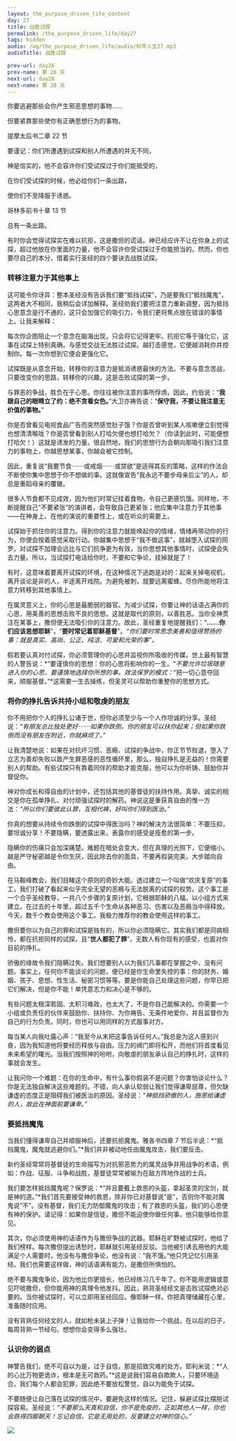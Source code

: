 ```yaml
---
layout: the_purpose_driven_life_content
day: 27
title: 战胜试探
permalink: /the_purpose_driven_life/day27
tags: hidden
audio: /wg/the_purpose_driven_life/audio/标竿人生27.mp3
audioTitle: 战胜试探

prev-url: day26
prev-name: 第 26 天
next-url: day28
next-name: 第 28 天
---
```


<div class="center script poem">
<p>你要逃避那些会你产生邪恶思想的事物……</p>
<p>但要紧靠那些使你有正确思想行为的事物。</p>
<p class="sp-verse">提摩太后书二章 22 节</p>
</div>
<div class="center script poem">
<p>要谨记：你们所遭遇到试探和别人所遭遇的并无不同，</p>
<p>神是信实的，他不会容许你们受试探过于你们能抵受的，</p>
<p>在你们受试探的时候，他必给你们一条出路，</p>
<p>使你们不至降服于诱惑。</p>
<p class="sp-verse">哥林多前书十章 13 节</p>
</div>
<p class="first">总有一条出路。</p>

有时你会觉得试探实在难以抗拒，这是撒但的谎话。神已经应许不让在你身上的试探，超过他放在你里面的力量，他不会容许你受试探过于你能担当的。然而，你也要尽自己的本分，借着实行圣经的四个要诀去战胜试探。

### 转移注意力于其他事上

这可能令你讶异：整本圣经没有告诉我们要“抵挡试探”，乃是要我们“抵挡魔鬼”，这两者大不相同，我稍后会详加解释。圣经劝我们要把注意力重新调整，因为抵挡心思意念是行不通的，这只会加强它的吸引力，令我们更将焦点放在错误的事情上。让我来解释：

每次你企图阻止一个意念在脑海出现，只会将它记得更牢。抗拒它等于强化它，这事在试探上特别真确。与感觉交战无法胜过试探。越打击感觉，它便越消耗你并控制你。每一次你想到它便会更强化它。

试探既是从意念开始，转移你的注意力是抵消诱惑最快的方法。不要与意念苦战，只要改变你的思路，转移你的兴趣，这是击败试探的第一步。

与罪恶的争战，胜负在于心思。你往往被你注意的事所俘虏。因此，约伯说：“**我跟自己的眼睛立了约：绝不贪看女色。**”大卫亦祷告说：“**保守我，不要让我注意无价值的事物。**”

你是否曾看见电视食品广告而突然感觉肚子饿？你是否曾听到某人咳嗽便立刻觉得也想清清喉咙？你是否曾看到别人打哈欠便也想打哈欠？（你读到此时，可能便想打哈欠！）这就是诱发的力量。很自然地，我们的思想行为会朝向那吸引我们注意力的事物上，你越思想某事，你越会被它控制。

因此，重复说“我要节食⋯⋯或戒烟⋯⋯或禁欲”是适得其反的策略，这样的作法会不断使你集中思想于你不想做的事。这就像宣告“我永远不要步母亲后尘”的人，却总是重蹈母亲的覆辙。

很多人节食都不见成效，因为他们时常记挂着食物，令自己更感饥饿。同样地，不断提醒自己“不要紧张”的演讲者，会导致自己更紧张；他应集中注意力于其他事——在神身上、在他的演说的重要性上，或在听众的需要上。

试探始于抓住你的注意力。得到你的注意力就能唤起你的情绪，情绪再带动你的行为，你便会按着感觉采取行动。你越集中思想于“我不做这事”，就越堕入试探的网罗。对试探不加理会远比与它们抗争更为有效，当你思想其他事情时，试探便会失去力量。所以，当试探打电话给你时，不要和它争论，挂掉就是了！

有时，这意味着要离开试探的环境，在这种情况下逃跑是对的：起来关掉电视机，离开谈论是非的人，半途离开戏院。为避免被刺，就要远离蜜蜂。尽你所能地将注意力转移到其他事情上。

在属灵意义上，你的心思是最脆弱的器官。为减少试探，你要让神的话语占满你的心思，用美善的思想击败不良的思想。这就是取代的原则，以善胜恶。当你全神贯注在某事上，撒但便无法吸引你的注意力。故此，圣经重复地提醒我们：“**……你们应该思想耶稣**”，“**要时常记着耶稣基督**”。*“你们要时常思念美善和值得赞扬的事：就是真实、高尚、公正、纯洁、可爱和光荣的事”。*

假若要认真对付试探，你必须管理你的心思并监视你所吸收的传媒。世上最有智慧的人警告说：*“要谨慎你的思想：你的心思将影响你的一生。“*不要允许垃圾随意进入你的心思，要谨慎地选择你所想的事。效法保罗的模式：*“把一切心意夺回来，顺服基督。”*这需要一生去操练，但圣灵可以帮助你重整你的思想方式。

### 将你的挣扎告诉共持小组和敬虔的朋友

你不用把你个人的挣扎公诸于世，但你必须至少与一个人作坦诚的分享。圣经说：*“有朋友总比独处更好⋯⋯如果你跌倒，你的朋友可以扶你起来；但如果你跌倒而没有朋友在附近，你就麻烦了。”*

让我清楚地说：如果在对抗坏习惯、恶瘾、试探的争战中，你正节节败退，堕入了立志为善却失败以致产生罪恶感的恶性循环里，那么，独自挣扎是无益的！你需要别人的帮助。有些试探只有靠着同伴的帮助才能克服，他可以为你祈铸、鼓励你并督促你。

神对你成长和得自由的计划中，还包括其他的基督徒的扶持作用。真挚、诚实的相交是你在孤单挣扎、对付顽强试探时的解药。神说这是重获真自由的惟一方法：*“所以你们要彼此认罪，互相代祷，好叫你们得到医治。”*

你真的想要从持续令你跌倒的试探中得医治吗？神的解決方法很简单：不要压抑，要坦诚分享！不要隐瞒，要透露出来。表露你的感受是痊愈的第一步。

隐瞒你的伤痛只会加深痛楚。难题在暗处会变大，但在真理的光照下，它便缩小。越是严守秘密越是令你生厌，因此除去你的面具，不要再假装完美，大步踏向自由。

在马鞍峰教会，我们目睹这个原则的奇妙大能。透过建立一个叫做“欢庆复原”的事工，我们打破了看起来似乎完全无望的恶瘾与无法脱离的试探的权势。这个事工是一个合乎圣经教导，一共八个步骤的复原计划，它根据耶稣的八福，以小组方式来建立。在过去的十年里，超过五千个生命从各种恶习、伤害以及恶瘾当中得释放。今天，数千个教会使用这个事工。我极力推荐你的教会使用这样的事工。

撒但要你以为自己的罪和试探是独有的，所以你必须隐瞒它。其实我们都是同病相怜，都在抗拒同样的试探，且“**世人都犯了罪**”，无数人有你现有的感受，也面对你目前的挣扎。

骄傲的缘故令我们隐瞒过失。我们想要别人以为我们凡事都在掌握之中，没有问题。事实上，任何你不能谈论的问题，便已经是你生命里失控的事：你的财务、婚姻、孩子、思想、性生活、秘密习惯等等。要是你能自己处理这些问题，你早已把它们解决，但是你不能！单凭意志力和决心是不够的。

有些问题太根深若固、太积习难政，也太大了，不是你自己能解决的。你需要一个小组或负责任的伙伴来鼓励你、扶持你、为你祷告、无条件地爱你，并且监督你为自己的行为负责。同时，你也可以用同样的方式服事对方。

每当某人向我吐露心声：“我至今从末把这事告诉任何人。”我总是为这人感到兴奋，因为我知道他将要经历释放与自由。压力的阀门即将松开，而他们将首度看见未来希望的曙光。当我们按照神的吩咐，向敬虔的朋友承认自己的挣扎时，这样的事就会发生。

让我问你一个难题：在你的生命中，有什么事你假装不是问题？你害怕谈论什么？你是无法独自解决这些难题的。不错，向人承认软弱让我们觉得谦卑屈尊，但欠缺谦虚的态度正是阻碍我们被医治的原因。圣经说：*“神抵挡骄傲的人，施恩给谦虚的人，故此在神面前要谦卑。”*

### 要抵挡魔鬼

当我们懂得谦卑自己并顺服神后，还要抗拒魔鬼。雅各书四章 7 节后半说：*“抵挡魔鬼，魔鬼就逃避你们。”*我们并非被动地任由魔鬼攻击，我们要反击。

新约圣经常常将基督徒的生命描写为对抗邪恶势力的属灵战争并用战争的术语，例如：作战、征服、斗争和战胜，基督徒常常被喻为在敌方阵地作战的士兵。

我们要怎样抵挡魔鬼呢？保罗说：*“并且要戴上救恩的头盔，拿起圣灵的宝剑，就是神的道。”*我们首先要接受神的救恩，除非你已对基督说“是”，否则你不能对魔鬼说“不”。没有基督，我们无力防御魔鬼的攻击；有了救恩的头盔，我们的心思便有神的保护。请记得：如果你是信徒，撒但不能迫使你做任何事，他只能够给你意见。

其次，你必须使用神的话语作为与撒但争战的武器。耶稣在旷野被试探时，他给了我们榜样。每次撒但提出诱愁时，耶稣就引用圣经反驳。当他被引诱去用他的大能满足个人需要时，他没有与撒但争论，他没有说：“我不饿。”他只凭记忆引用圣经。我们也需要这样做，神的话语满有能力，是撒但所惧怕的。

绝不要与魔鬼争论，因为他比你更擅长，他已经练习几千年了。你不能用逻辑或意见吓唬撒但，但你能用神的真理令他发抖。因此，熟背圣经经文是击败试探绝对必要的。当你被试探时，可以立即用圣经回应。像耶稣一样。你把真理储藏在心里，准备随时应用。

没有背熟任何经文的人，就如枪未装上子弹！让我给你一个挑战，在以后的日子，每周背熟一节经句。想想你会变得多么强壮。

### 认识你的弱点

神警告我们，绝不可自以为是，过于自信，那是招致灾难的处方。耶利米说：*“人的心比万物更诡诈，根本是无可救药。”*这是说我们容易自欺欺人，只要环境适合，我们每个人都会犯罪，因此绝不要放松警觉，自以为能免于试探。

不要随便让自己落在试探的情况中，要避免这样的情况。记住，躲避试探比摆脱试探容易。圣经说：*“不要那么天真和自信，你不是免疫的，正如其他人一样，你也会跌得四脚朝天！忘记自信，它是无用处的，反要建立对神的信心。”*

<div class="article-img-wrapper">
  <img src="https://typora-1259024198.cos.ap-beijing.myqcloud.com/wg/the_purpose_driven_life/image/day27_card.jpg">
</div>
